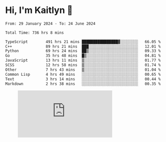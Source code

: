 # Hi, I'm Kaitlyn 👋
<!--START_SECTION:waka-->

```txt
From: 29 January 2024 - To: 24 June 2024

Total Time: 736 hrs 8 mins

TypeScript        491 hrs 21 mins ████████████████▓░░░░░░░░   66.05 %
C++               89 hrs 21 mins  ███░░░░░░░░░░░░░░░░░░░░░░   12.01 %
Python            69 hrs 24 mins  ██▒░░░░░░░░░░░░░░░░░░░░░░   09.33 %
Go                35 hrs 48 mins  █▒░░░░░░░░░░░░░░░░░░░░░░░   04.81 %
JavaScript        13 hrs 11 mins  ▒░░░░░░░░░░░░░░░░░░░░░░░░   01.77 %
SCSS              12 hrs 58 mins  ▒░░░░░░░░░░░░░░░░░░░░░░░░   01.74 %
Other             7 hrs 43 mins   ▒░░░░░░░░░░░░░░░░░░░░░░░░   01.04 %
Common Lisp       4 hrs 49 mins   ░░░░░░░░░░░░░░░░░░░░░░░░░   00.65 %
Text              3 hrs 14 mins   ░░░░░░░░░░░░░░░░░░░░░░░░░   00.44 %
Markdown          2 hrs 38 mins   ░░░░░░░░░░░░░░░░░░░░░░░░░   00.35 %
```

<!--END_SECTION:waka-->

<figure><embed src="https://wakatime.com/share/@018d58bc-3d22-46c9-b2d7-4ed36fb8172d/243b5d9b-77cd-4133-89ff-dcc8f225fa18.svg"></embed></figure>
